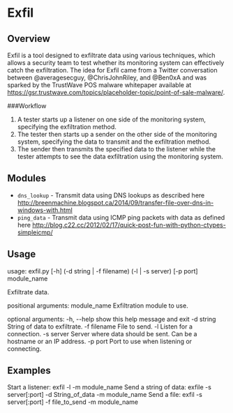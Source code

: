 Exfil
=====

Overview
--------
Exfil is a tool designed to exfiltrate data using various techniques, which allows a security team to test whether its monitoring system can effectively catch the exfiltration. The idea for Exfil came from a Twitter conversation between @averagesecguy, @ChrisJohnRiley, and @Ben0xA and was sparked by the TrustWave POS malware whitepaper available at https://gsr.trustwave.com/topics/placeholder-topic/point-of-sale-malware/.


###Workflow
1. A tester starts up a listener on one side of the monitoring system, specifying the exfiltration method.
2. The tester then starts up a sender on the other side of the monitoring system, specifying the data to transmit and the exfiltration method.
3. The sender then transmits the specified data to the listener while the tester attempts to see the data exfiltration using the monitoring system.


Modules
-------
* `dns_lookup` - Transmit data using DNS lookups as described here http://breenmachine.blogspot.ca/2014/09/transfer-file-over-dns-in-windows-with.html
* `ping_data` - Transmit data using ICMP ping packets with data as defined here http://blog.c22.cc/2012/02/17/quick-post-fun-with-python-ctypes-simpleicmp/


Usage
-----
usage: exfil.py [-h] (-d string | -f filename) (-l | -s server) [-p port] module_name

Exfiltrate data.

positional arguments:
  module_name  Exfiltration module to use.

optional arguments:
  -h, --help   show this help message and exit
  -d string    String of data to exfiltrate.
  -f filename  File to send.
  -l           Listen for a connection.
  -s server    Server where data should be sent. Can be a hostname
  or an IP address.
  -p port      Port to use when listening or connecting.


Examples
--------
Start a listener: exfil -l <port> -m module_name
Send a string of data: exfile -s server[:port] -d String_of_data -m module_name
Send a file: exfil -s server[:port] -f file_to_send -m module_name
